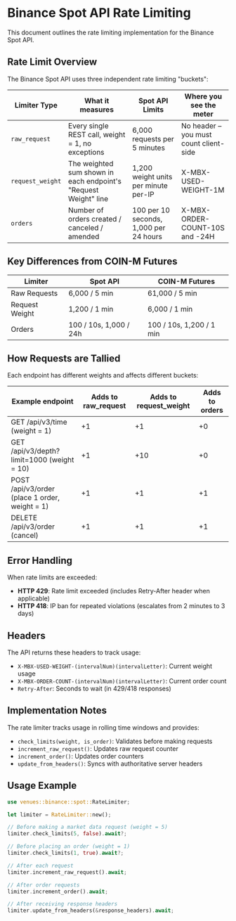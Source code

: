 # Binance Spot API Rate Limiting

This document outlines the rate limiting implementation for the Binance Spot API.

## Rate Limit Overview

The Binance Spot API uses three independent rate limiting "buckets":

| Limiter Type | What it measures | Spot API Limits | Where you see the meter |
|--------------|------------------|-----------------|-------------------------|
| `raw_request` | Every single REST call, weight = 1, no exceptions | 6,000 requests per 5 minutes | No header – you must count client-side |
| `request_weight` | The weighted sum shown in each endpoint's "Request Weight" line | 1,200 weight units per minute per-IP | X-MBX-USED-WEIGHT-1M |
| `orders` | Number of orders created / canceled / amended | 100 per 10 seconds, 1,000 per 24 hours | X-MBX-ORDER-COUNT-10S and -24H |

## Key Differences from COIN-M Futures

| Limiter | Spot API | COIN-M Futures |
|---------|----------|----------------|
| Raw Requests | 6,000 / 5 min | 61,000 / 5 min |
| Request Weight | 1,200 / 1 min | 6,000 / 1 min |
| Orders | 100 / 10s, 1,000 / 24h | 100 / 10s, 1,200 / 1 min |

## How Requests are Tallied

Each endpoint has different weights and affects different buckets:

| Example endpoint | Adds to raw_request | Adds to request_weight | Adds to orders |
|------------------|--------------------|-----------------------|----------------|
| GET /api/v3/time (weight = 1) | +1 | +1 | +0 |
| GET /api/v3/depth?limit=1000 (weight = 10) | +1 | +10 | +0 |
| POST /api/v3/order (place 1 order, weight = 1) | +1 | +1 | +1 |
| DELETE /api/v3/order (cancel) | +1 | +1 | +1 |

## Error Handling

When rate limits are exceeded:
- **HTTP 429**: Rate limit exceeded (includes Retry-After header when applicable)
- **HTTP 418**: IP ban for repeated violations (escalates from 2 minutes to 3 days)

## Headers

The API returns these headers to track usage:
- `X-MBX-USED-WEIGHT-(intervalNum)(intervalLetter)`: Current weight usage
- `X-MBX-ORDER-COUNT-(intervalNum)(intervalLetter)`: Current order count
- `Retry-After`: Seconds to wait (in 429/418 responses)

## Implementation Notes

The rate limiter tracks usage in rolling time windows and provides:
- `check_limits(weight, is_order)`: Validates before making requests
- `increment_raw_request()`: Updates raw request counter
- `increment_order()`: Updates order counters
- `update_from_headers()`: Syncs with authoritative server headers

## Usage Example

```rust
use venues::binance::spot::RateLimiter;

let limiter = RateLimiter::new();

// Before making a market data request (weight = 5)
limiter.check_limits(5, false).await?;

// Before placing an order (weight = 1)
limiter.check_limits(1, true).await?;

// After each request
limiter.increment_raw_request().await;

// After order requests
limiter.increment_order().await;

// After receiving response headers
limiter.update_from_headers(&response_headers).await;
```